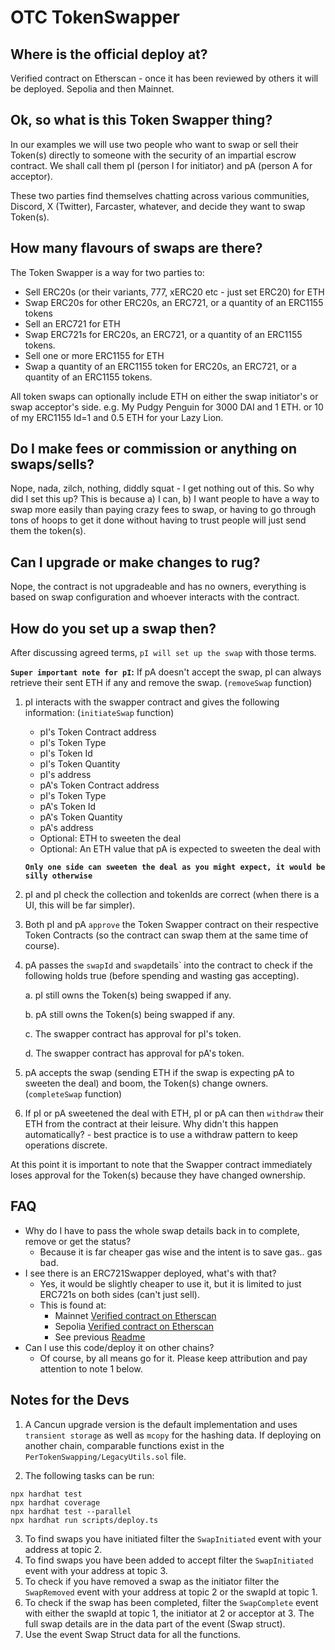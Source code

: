# OTC TokenSwapper

## Where is the official deploy at?

Verified contract on Etherscan - once it has been reviewed by others it will be deployed.
Sepolia and then Mainnet.

## Ok, so what is this Token Swapper thing? 

In our examples we will use two people who want to swap or sell their Token(s) directly to someone with the
security of an impartial escrow contract. We shall call them pI (person I for initiator) and pA (person A for acceptor).

These two parties find themselves chatting across various communities, Discord, X (Twitter), Farcaster, whatever, and decide they want to swap Token(s).

## How many flavours of swaps are there?

The Token Swapper is a way for two parties to:
- Sell ERC20s (or their variants, 777, xERC20 etc - just set ERC20) for ETH
- Swap ERC20s for other ERC20s, an ERC721, or a quantity of an ERC1155 tokens
- Sell an ERC721 for ETH
- Swap ERC721s for ERC20s, an ERC721, or a quantity of an ERC1155 tokens.
- Sell one or more ERC1155 for ETH
- Swap a quantity of an ERC1155 token for ERC20s, an ERC721, or a quantity of an ERC1155 tokens.

All token swaps can optionally include ETH on either the swap initiator's or swap acceptor's side.
e.g. My Pudgy Penguin for 3000 DAI and 1 ETH. or 10 of my ERC1155 Id=1 and 0.5 ETH for your Lazy Lion.

## Do I make fees or commission or anything on swaps/sells?
Nope, nada, zilch, nothing, diddly squat - I get nothing out of this. So why did I set this up? This is because a) I can, b) I want people to have a way to swap more easily than paying crazy fees to swap, or having to go through tons of hoops to get it done without having to trust people will just send them the token(s).

## Can I upgrade or make changes to rug?
Nope, the contract is not upgradeable and has no owners, everything is based on swap configuration and whoever interacts with the contract.

## How do you set up a swap then?

After discussing agreed terms, `pI will set up the swap` with those terms.  

**`Super important note for pI`:** If pA doesn't accept the swap, pI can always retrieve their sent ETH if any and remove the swap. (`removeSwap` function)

1. pI interacts with the swapper contract and gives the following information: (`initiateSwap` function)

   - pI's Token Contract address
   - pI's Token Type
   - pI's Token Id
   - pI's Token Quantity
   - pI's address
   - pA's Token Contract address
   - pI's Token Type
   - pA's Token Id
   - pA's Token Quantity
   - pA's address
   - Optional: ETH to sweeten the deal
   - Optional: An ETH value that pA is expected to sweeten the deal with

    **`Only one side can sweeten the deal as you might expect, it would be silly otherwise`**

2. pI and pI check the collection and tokenIds are correct (when there is a UI, this will be far simpler). 
3. Both pI and pA `approve` the Token Swapper contract on their respective Token Contracts (so the contract can swap them at the same time of course).
4. pA passes the `swapId` and `swap`details` into the contract to check if the following holds true (before spending and wasting gas accepting).

    a. pI still owns the Token(s) being swapped if any.
    
    b. pA still owns the Token(s) being swapped if any.

    c. The swapper contract has approval for pI's token.

    d. The swapper contract has approval for pA's token.

5. pA accepts the swap (sending ETH if the swap is expecting pA to sweeten the deal) and boom, the Token(s) change owners. (`completeSwap` function)
6. If pI or pA sweetened the deal with ETH, pI or pA can then `withdraw` their ETH from the contract at their leisure. Why didn't this happen automatically? - best practice is to use a withdraw pattern to keep operations discrete.

At this point it is important to note that the Swapper contract immediately loses approval for the Token(s) because they have changed ownership.

## FAQ
- Why do I have to pass the whole swap details back in to complete, remove or get the status?
  - Because it is far cheaper gas wise and the intent is to save gas.. gas bad.
- I see there is an ERC721Swapper deployed, what's with that?
  - Yes, it would be slightly cheaper to use it, but it is limited to just ERC721s on both sides (can't just sell).
  - This is found at: 
    - Mainnet [Verified contract on Etherscan](https://etherscan.io/address/0xeb85ef5be169362473eb535c60bc2a1dcfba1bc8#code)
    - Sepolia [Verified contract on Etherscan](https://sepolia.etherscan.io/address/0x1e29f6aeb2371728b83bf06caa1c5d8b5307411e#code)
    - See previous [Readme](ERC20VariantSwapper.md) 
- Can I use this code/deploy it on other chains?
  - Of course, by all means go for it. Please keep attribution and pay attention to note 1 below.

## Notes for the Devs

1. A Cancun upgrade version is the default implementation and uses `transient storage` as well as `mcopy` for the hashing data. If deploying on another chain, comparable functions exist in the `PerTokenSwapping/LegacyUtils.sol` file.

2. The following tasks can be run:

```shell
npx hardhat test
npx hardhat coverage
npx hardhat test --parallel
npx hardhat run scripts/deploy.ts
```

3. To find swaps you have initiated filter the `SwapInitiated` event with your address at topic 2.
4. To find swaps you have been added to accept filter the `SwapInitiated` event with your address at topic 3.
5. To check if you have removed a swap as the initiator filter the `SwapRemoved` event with your address at topic 2 or the swapId at topic 1.
6. To check if the swap has been completed, filter the `SwapComplete` event with either the swapId at topic 1, the initiator at 2 or acceptor at 3. The full swap details are in the data part of the event (Swap struct).
7. Use the event Swap Struct data for all the functions.
